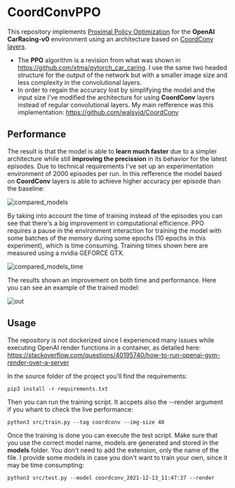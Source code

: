 # CoordConvPPO
This repository implements [Proximal Policy Optimization](https://medium.com/intro-to-artificial-intelligence/proximal-policy-optimization-ppo-a-policy-based-reinforcement-learning-algorithm-3cf126a7562d) for the **OpenAI CarRacing-v0** environment using an architecture based on [CoordConv layers](https://arxiv.org/abs/1807.03247).

* The **PPO** algorithm is a revision from what was shown in https://github.com/xtma/pytorch_car_caring. I use the same two headed structure for the output of the network but with a smaller image size and less complexity in the convolutional layers.
* In order to regain the accuracy lost by simplifying the model and the input size I've modified the architecture for using **CoordConv** layers instead of regular convolutional layers. My main refference was this implementation: https://github.com/walsvid/CoordConv

## Performance

The result is that the model is able to **learn much faster** due to a simpler architecture while still **improving the precission** in its behavior for the latest episodes. Due to technical requirements I've set up an experimentation environment of 2000 episodes per run. In this refference the model based on **CoordConv** layers is able to achieve higher accuracy per episode than the baseline:

![compared_models](https://user-images.githubusercontent.com/26325749/145833725-d59ff8c4-2536-4f9e-a6e1-b438737d230c.png)

By taking into account the time of training instead of the episodes you can see that there's a big improvement in computational efficience. PPO requires a pause in the environment interaction for training the model with some batches of the memory during some epochs (10 epochs in this experiment), which is time consuming. Training times shown here are measured using a nvidia GEFORCE GTX.


![compared_models_time](https://user-images.githubusercontent.com/26325749/145834890-a18bbedd-aa76-46db-9fa8-b90ef4b15d48.png)

The results shown an improvement on both time and performance. Here you can see an example of the trained model:

![out](https://user-images.githubusercontent.com/26325749/145835032-392da4c0-7a75-4d3c-be32-f18583a1d0ac.gif)

## Usage

The repository is not dockerized since I experienced many issues while executing OpenAI render functions in a container, as detailed here: https://stackoverflow.com/questions/40195740/how-to-run-openai-gym-render-over-a-server

In the source folder of the project you'll find the requirements:

```
pip3 install -r requirements.txt
```

Then you can run the training script. It accpets also the --render argument if you whant to check the live performance:

```
python3 src/train.py --tag coordconv --img-size 48
```

Once the training is done you can execute the test script. Make sure that you use the correct model name, models are generated and stored in the **models** folder. You don't need to add the extension, only the name of the file. I provide some models in case you don't want to train your own, since it may be time consumpting:

```
python3 src/test.py --model coordconv_2021-12-13_11:47:37 --render
```
